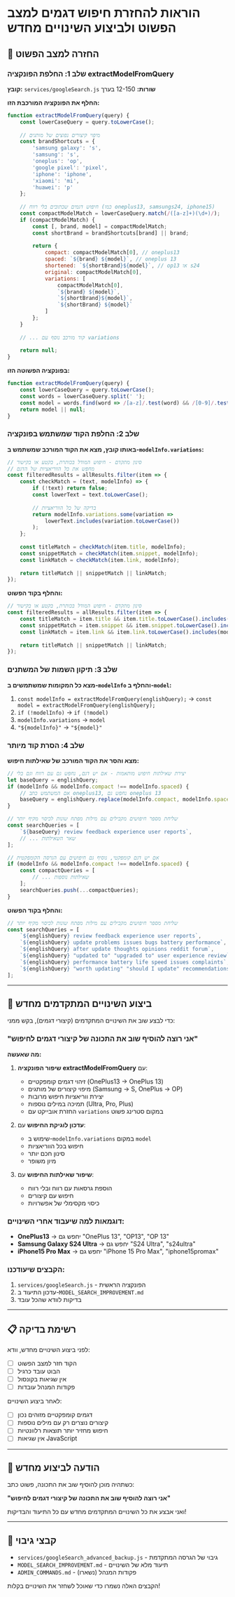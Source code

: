 # הוראות להחזרת חיפוש דגמים למצב הפשוט ולביצוע השינויים מחדש

## 🔄 החזרה למצב הפשוט

### שלב 1: החלפת הפונקציה extractModelFromQuery

**קובץ:** `services/googleSearch.js`
**שורות:** 12-150 בערך

**החלף את הפונקציה המורכבת הזו:**
```javascript
function extractModelFromQuery(query) {
    const lowerCaseQuery = query.toLowerCase();
    
    // מיפוי קיצורים נפוצים של מותגים
    const brandShortcuts = {
        'samsung galaxy': 's',
        'samsung': 's',
        'oneplus': 'op',
        'google pixel': 'pixel',
        'iphone': 'iphone',
        'xiaomi': 'mi',
        'huawei': 'p'
    };
    
    // חיפוש דגמים שכתובים בלי רווח (כמו oneplus13, samsungs24, iphone15)
    const compactModelMatch = lowerCaseQuery.match(/([a-z]+)(\d+)/);
    if (compactModelMatch) {
        const [, brand, model] = compactModelMatch;
        const shortBrand = brandShortcuts[brand] || brand;
        
        return {
            compact: compactModelMatch[0], // oneplus13
            spaced: `${brand} ${model}`, // oneplus 13
            shortened: `${shortBrand}${model}`, // op13 או s24
            original: compactModelMatch[0],
            variations: [
                compactModelMatch[0],
                `${brand} ${model}`,
                `${shortBrand}${model}`,
                `${shortBrand} ${model}`
            ]
        };
    }
    
    // ... קוד מורכב נוסף עם variations
    
    return null;
}
```

**בפונקציה הפשוטה הזו:**
```javascript
function extractModelFromQuery(query) {
    const lowerCaseQuery = query.toLowerCase();
    const words = lowerCaseQuery.split(' ');
    const model = words.find(word => /[a-z]/.test(word) && /[0-9]/.test(word));
    return model || null;
}
```

### שלב 2: החלפת הקוד שמשתמש בפונקציה

**באותו קובץ, מצא את הקוד המורכב שמשתמש ב-`modelInfo.variations`:**
```javascript
// סינון מתקדם - חיפוש המודל בכותרת, בקטע או בקישור
// מחפש את כל הווריאציות של הדגם
const filteredResults = allResults.filter(item => {
    const checkMatch = (text, modelInfo) => {
        if (!text) return false;
        const lowerText = text.toLowerCase();
        
        // בדיקה של כל הווריאציות
        return modelInfo.variations.some(variation => 
            lowerText.includes(variation.toLowerCase())
        );
    };
    
    const titleMatch = checkMatch(item.title, modelInfo);
    const snippetMatch = checkMatch(item.snippet, modelInfo);
    const linkMatch = checkMatch(item.link, modelInfo);
    
    return titleMatch || snippetMatch || linkMatch;
});
```

**והחלף בקוד הפשוט:**
```javascript
// סינון מתקדם - חיפוש המודל בכותרת, בקטע או בקישור
const filteredResults = allResults.filter(item => {
    const titleMatch = item.title && item.title.toLowerCase().includes(model);
    const snippetMatch = item.snippet && item.snippet.toLowerCase().includes(model);
    const linkMatch = item.link && item.link.toLowerCase().includes(model);
    
    return titleMatch || snippetMatch || linkMatch;
});
```

### שלב 3: תיקון השמות של המשתנים

**מצא כל המקומות שמשתמשים ב-`modelInfo` והחלף ב-`model`:**

1. `const modelInfo = extractModelFromQuery(englishQuery);` → `const model = extractModelFromQuery(englishQuery);`
2. `if (!modelInfo)` → `if (!model)`
3. `modelInfo.variations` → `model`
4. `"${modelInfo}"` → `"${model}"`

### שלב 4: הסרת קוד מיותר

**מצא והסר את הקוד המורכב של שאילתות חיפוש:**
```javascript
// יצירת שאילתות חיפוש מותאמות - אם יש דגם, נחפש גם עם רווח וגם בלי
let baseQuery = englishQuery;
if (modelInfo && modelInfo.compact !== modelInfo.spaced) {
    // אם המשתמש כתב oneplus13, נחפש גם oneplus 13
    baseQuery = englishQuery.replace(modelInfo.compact, modelInfo.spaced);
}

// שליחת מספר חיפושים מקבילים עם מילות מפתח שונות לכיסוי מקיף יותר
const searchQueries = [
    `${baseQuery} review feedback experience user reports`,
    // ... שאר השאילתות
];

// אם יש דגם קומפקטי, נוסיף גם חיפושים עם הגרסה הקומפקטית
if (modelInfo && modelInfo.compact !== modelInfo.spaced) {
    const compactQueries = [
        // ... שאילתות נוספות
    ];
    searchQueries.push(...compactQueries);
}
```

**והחלף בקוד הפשוט:**
```javascript
// שליחת מספר חיפושים מקבילים עם מילות מפתח שונות לכיסוי מקיף יותר
const searchQueries = [
    `${englishQuery} review feedback experience user reports`,
    `${englishQuery} update problems issues bugs battery performance`,
    `${englishQuery} after update thoughts opinions reddit forum`,
    `${englishQuery} "updated to" "upgraded to" user experience review`,
    `${englishQuery} performance battery life speed issues complaints`,
    `${englishQuery} "worth updating" "should I update" recommendations`
];
```

---

## 🚀 ביצוע השינויים המתקדמים מחדש

כדי לבצע שוב את השינויים המתקדמים (קיצורי דגמים), בקש ממני:

### "אני רוצה להוסיף שוב את התכונה של קיצורי דגמים לחיפוש"

**מה שאעשה:**

1. **שיפור הפונקציה extractModelFromQuery** עם:
   - זיהוי דגמים קומפקטיים (OnePlus13 → OnePlus 13)
   - מיפוי קיצורים של מותגים (Samsung → S, OnePlus → OP)
   - יצירת ווריאציות חיפוש מרובות
   - תמיכה במילים נוספות (Ultra, Pro, Plus)
   - החזרת אובייקט עם `variations` במקום סטרינג פשוט

2. **עדכון לוגיקת החיפוש** עם:
   - שימוש ב-`modelInfo.variations` במקום `model`
   - חיפוש בכל הווריאציות
   - סינון חכם יותר
   - מיון משופר

3. **שיפור שאילתות החיפוש** עם:
   - הוספת גרסאות עם רווח ובלי רווח
   - חיפוש עם קיצורים
   - כיסוי מקסימלי של אפשרויות

### דוגמאות למה שיעבוד אחרי השינויים:

- **OnePlus13** → יחפש גם "OnePlus 13", "OP13", "OP 13"
- **Samsung Galaxy S24 Ultra** → יחפש גם "S24 Ultra", "s24ultra"
- **iPhone15 Pro Max** → יחפש גם "iPhone 15 Pro Max", "iphone15promax"

### הקבצים שיעודכנו:

1. `services/googleSearch.js` - הפונקציה הראשית
2. עדכון התיעוד ב-`MODEL_SEARCH_IMPROVEMENT.md`
3. בדיקות לוודא שהכל עובד

---

## 📋 רשימת בדיקה

לפני ביצוע השינויים מחדש, וודא:

- [ ] הקוד חזר למצב הפשוט
- [ ] הבוט עובד כרגיל
- [ ] אין שגיאות בקונסול
- [ ] פקודות המנהל עובדות

לאחר ביצוע השינויים:

- [ ] דגמים קומפקטיים מזוהים נכון
- [ ] קיצורים נוצרים רק עם מילים נוספות
- [ ] חיפוש מחזיר יותר תוצאות רלוונטיות
- [ ] אין שגיאות JavaScript

---

## 🎯 הודעה לביצוע מחדש

כשתהיה מוכן להוסיף שוב את התכונה, פשוט כתב:

**"אני רוצה להוסיף שוב את התכונה של קיצורי דגמים לחיפוש"**

ואני אבצע את כל השינויים המתקדמים מחדש עם כל התיעוד והבדיקות!

---

## 📁 קבצי גיבוי

- `services/googleSearch_advanced_backup.js` - גיבוי של הגרסה המתקדמת
- `MODEL_SEARCH_IMPROVEMENT.md` - תיעוד מלא של השינויים
- `ADMIN_COMMANDS.md` - פקודות המנהל (נשארו)

הקבצים האלה נשמרו כדי שאוכל לשחזר את השינויים בקלות!